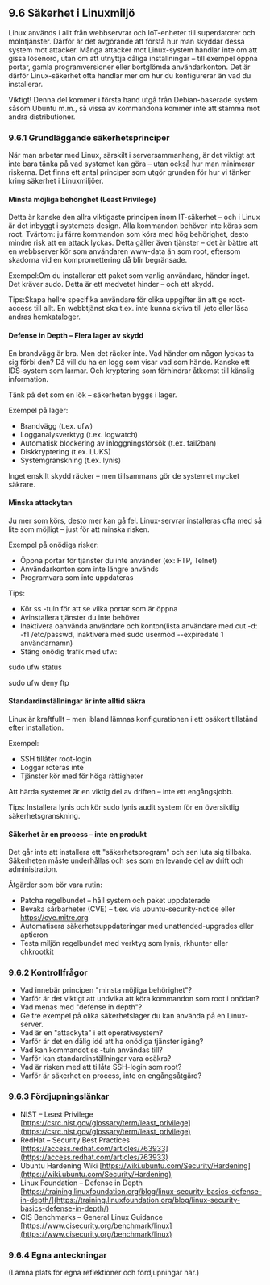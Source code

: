 ## 9.6 Säkerhet i Linuxmiljö

Linux används i allt från webbservrar och IoT-enheter till superdatorer och molntjänster. Därför är det avgörande att förstå hur man skyddar dessa system mot attacker. Många attacker mot Linux-system handlar inte om att gissa lösenord, utan om att utnyttja dåliga inställningar – till exempel öppna portar, gamla programversioner eller bortglömda användarkonton. Det är därför Linux-säkerhet ofta handlar mer om hur du konfigurerar än vad du installerar.

Viktigt! Denna del kommer i första hand utgå från Debian-baserade system såsom Ubuntu m.m., så vissa av kommandona kommer inte att stämma mot andra distributioner.

### 9.6.1 Grundläggande säkerhetsprinciper

När man arbetar med Linux, särskilt i serversammanhang, är det viktigt att inte bara tänka på vad systemet kan göra – utan också hur man minimerar riskerna. Det finns ett antal principer som utgör grunden för hur vi tänker kring säkerhet i Linuxmiljöer.

#### Minsta möjliga behörighet (Least Privilege)

Detta är kanske den allra viktigaste principen inom IT-säkerhet – och i Linux är det inbyggt i systemets design. Alla kommandon behöver inte köras som root. Tvärtom: ju färre kommandon som körs med hög behörighet, desto mindre risk att en attack lyckas. Detta gäller även tjänster – det är bättre att en webbserver kör som användaren www-data än som root, eftersom skadorna vid en kompromettering då blir begränsade.

Exempel:Om du installerar ett paket som vanlig användare, händer inget. Det kräver sudo. Detta är ett medvetet hinder – och ett skydd.

Tips:Skapa hellre specifika användare för olika uppgifter än att ge root-access till allt. En webbtjänst ska t.ex. inte kunna skriva till /etc eller läsa andras hemkataloger.

#### Defense in Depth – Flera lager av skydd

En brandvägg är bra. Men det räcker inte. Vad händer om någon lyckas ta sig förbi den? Då vill du ha en logg som visar vad som hände. Kanske ett IDS-system som larmar. Och kryptering som förhindrar åtkomst till känslig information.

Tänk på det som en lök – säkerheten byggs i lager.

Exempel på lager:

- Brandvägg (t.ex. ufw)
- Logganalysverktyg (t.ex. logwatch)
- Automatisk blockering av inloggningsförsök (t.ex. fail2ban)
- Diskkryptering (t.ex. LUKS)
- Systemgranskning (t.ex. lynis)

Inget enskilt skydd räcker – men tillsammans gör de systemet mycket säkrare.

#### Minska attackytan

Ju mer som körs, desto mer kan gå fel. Linux-servrar installeras ofta med så lite som möjligt – just för att minska risken.

Exempel på onödiga risker:

- Öppna portar för tjänster du inte använder (ex: FTP, Telnet)
- Användarkonton som inte längre används
- Programvara som inte uppdateras

Tips:

- Kör ss -tuln för att se vilka portar som är öppna
- Avinstallera tjänster du inte behöver
- Inaktivera oanvända användare och konton(lista användare med cut -d: -f1 /etc/passwd, inaktivera med sudo usermod --expiredate 1 användarnamn)
- Stäng onödig trafik med ufw:

sudo ufw status

sudo ufw deny ftp

#### Standardinställningar är inte alltid säkra

Linux är kraftfullt – men ibland lämnas konfigurationen i ett osäkert tillstånd efter installation.

Exempel:

- SSH tillåter root-login
- Loggar roteras inte
- Tjänster kör med för höga rättigheter

Att härda systemet är en viktig del av driften – inte ett engångsjobb.

Tips: Installera lynis och kör sudo lynis audit system för en översiktlig säkerhetsgranskning.

#### Säkerhet är en process – inte en produkt

Det går inte att installera ett "säkerhetsprogram" och sen luta sig tillbaka. Säkerheten måste underhållas och ses som en levande del av drift och administration.

Åtgärder som bör vara rutin:

- Patcha regelbundet – håll system och paket uppdaterade
- Bevaka sårbarheter (CVE) – t.ex. via ubuntu-security-notice eller https://cve.mitre.org
- Automatisera säkerhetsuppdateringar med unattended-upgrades eller apticron
- Testa miljön regelbundet med verktyg som lynis, rkhunter eller chkrootkit

### 

### 9.6.2 Kontrollfrågor

- Vad innebär principen "minsta möjliga behörighet"?
- Varför är det viktigt att undvika att köra kommandon som root i onödan?
- Vad menas med "defense in depth"?
- Ge tre exempel på olika säkerhetslager du kan använda på en Linux-server.
- Vad är en "attackyta" i ett operativsystem?
- Varför är det en dålig idé att ha onödiga tjänster igång?
- Vad kan kommandot ss -tuln användas till?
- Varför kan standardinställningar vara osäkra?
- Vad är risken med att tillåta SSH-login som root?
- Varför är säkerhet en process, inte en engångsåtgärd?

### 

### 9.6.3 Fördjupningslänkar

- NIST – Least Privilege [https://csrc.nist.gov/glossary/term/least_privilege](https://csrc.nist.gov/glossary/term/least_privilege)
- RedHat – Security Best Practices [https://access.redhat.com/articles/763933](https://access.redhat.com/articles/763933)
- Ubuntu Hardening Wiki [https://wiki.ubuntu.com/Security/Hardening](https://wiki.ubuntu.com/Security/Hardening)
- Linux Foundation – Defense in Depth [https://training.linuxfoundation.org/blog/linux-security-basics-defense-in-depth/](https://training.linuxfoundation.org/blog/linux-security-basics-defense-in-depth/)
- CIS Benchmarks – General Linux Guidance [https://www.cisecurity.org/benchmark/linux](https://www.cisecurity.org/benchmark/linux)

### 

### 9.6.4 Egna anteckningar

(Lämna plats för egna reflektioner och fördjupningar här.)
